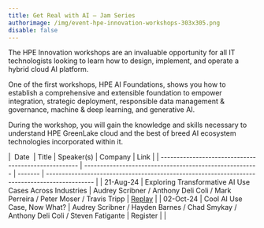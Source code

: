 ```yaml
---
title: Get Real with AI – Jam Series
authorimage: /img/event-hpe-innovation-workshops-303x305.png
disable: false
---
```

The HPE Innovation workshops are an invaluable opportunity for all IT technologists looking to learn how to design, implement, and operate a hybrid cloud AI platform.

One of the first workshops, HPE AI Foundations, shows you how to establish a comprehensive and extensible foundation to empower integration, strategic deployment, responsible data management & governance, machine & deep learning, and generative AI.

During the workshop, you will gain the knowledge and skills necessary to understand HPE GreenLake cloud and the best of breed AI ecosystem technologies incorporated within it.

<style>
table {
    display: block;
    width: 100%;
    width: max-content;
    max-width: 100%;
    overflow: auto;
     -webkit-box-shadow: none;
    -moz-box-shadow: none;
    box-shadow: none;
}
td {
   -webkit-box-shadow: none;
    -moz-box-shadow: none;
    box-shadow: none;
    border:1px solid grey;
    text-align: left !important;
    padding: 10px !important;
}
thead tr:first-child td {
  -webkit-box-shadow: none;
  -moz-box-shadow: none;
  box-shadow: none;
  border:1px solid grey;
  text-align: center !important;
  padding: 20px !important;
  font-weight: bold !important;
}
</style>

| &nbsp;Date&nbsp;&nbsp;| Title                                                   | Speaker(s)       | Company | Link                                                                                          |
| ---------------------------------------------------- | ------------------------------------------------------- | ------- | --------------------------------------------------------------------------------------------- |
| 21-Aug-24                                            | Exploring Transformative AI Use Cases Across Industries | Audrey Scribner / Anthony Deli Coli / Mark Perreira / Peter Moser / Travis Tripp        | [Replay](https://www.youtube.com/watch?v=XEJqcdWj790&list=PLtS6YX0YOX4f5TyRI7jUdjm7D9H4laNlF) |
| 02-Oct-24                                            | Cool AI Use Case, Now What?                      | Audrey Scribner / Hayden Barnes / Chad Smykay / Anthony Deli Coli / Steven Fatigante  |    Register                                                                                           |                                                                                          |